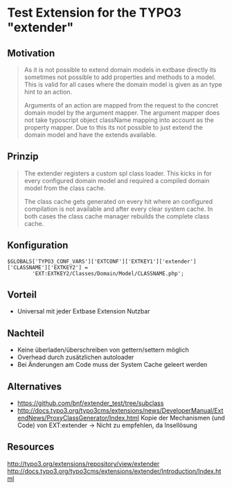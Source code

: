 Test Extension for the TYPO3 "extender"
=======================================

## Motivation

> As it is not possible to extend domain models in extbase directly its sometimes not possible to add properties and methods to a model. This is valid for all cases where the domain model is given as an type hint to an action.
>
> Arguments of an action are mapped from the request to the concret domain model by the argument mapper. The argument mapper does not take typoscript object className mapping into account as the property mapper. Due to this its not possible to just extend the domain model and have the extends available.

## Prinzip
> The extender registers a custom spl class loader. This kicks in for every configured domain model and required a compiled domain model from the class cache.
>
> The class cache gets generated on every hit where an configured compilation is not available and after every clear system cache. In both cases the class cache manager rebuilds the complete class cache.

## Konfiguration
<pre><code>$GLOBALS['TYPO3_CONF_VARS']['EXTCONF']['EXTKEY1']['extender']['CLASSNAME']['EXTKEY2'] =
        'EXT:EXTKEY2/Classes/Domain/Model/CLASSNAME.php';
</code></pre>
## Vorteil
* Universal mit jeder Extbase Extension Nutzbar

## Nachteil
* Keine überladen/überschreiben von gettern/settern möglich
* Overhead durch zusätzlichen autoloader
* Bei Änderungen am Code muss der System Cache geleert werden

## Alternatives
* https://github.com/bnf/extender_test/tree/subclass
* http://docs.typo3.org/typo3cms/extensions/news/DeveloperManual/ExtendNews/ProxyClassGenerator/Index.html
  Kopie der Mechanismen (und Code) von EXT:extender -> Nicht zu empfehlen, da Insellösung

## Resources
http://typo3.org/extensions/repository/view/extender
http://docs.typo3.org/typo3cms/extensions/extender/Introduction/Index.html
